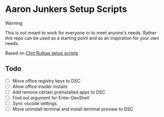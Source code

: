 # Aaron Junkers Setup Scripts

> [!WARNING]
> This is not meant to work for everyone or to meet anyone's needs. Rather this repo can be used as a starting point and as an inspiration for your own needs.

Based on [Clint Rutkas setup scripts](https://github.com/crutkas/setup)

## Todo 
- [ ] Move office registry keys to DSC
- [ ] Allow office insider installs
- [ ] Add remove certain preinstalled apps to DSC
- [ ] Find out argument for Enter-DevShell
- [ ] Sync vscode settings
- [ ] Move uninstall terminal and install terminal preview to DSC